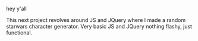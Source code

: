 hey y'all

This next project revolves around JS and JQuery where I made a random starwars character generator. Very basic JS and JQuery nothing flashy, just functional.
